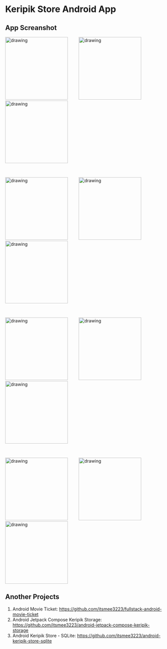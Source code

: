 # Keripik Store Android App

## App Screanshot

<img src="https://res.cloudinary.com/dniq91ewn/image/upload/v1664345239/BWA%20Android/keripik%20store/Splash_Screen_aktyiu.png" alt="drawing" width="200"/> &nbsp; &nbsp; &nbsp; &nbsp; <img src="https://res.cloudinary.com/dniq91ewn/image/upload/v1664342492/BWA%20Android/OB_3_h3uji3.png" alt="drawing" width="200"/> &nbsp; &nbsp; &nbsp; &nbsp; <img src="https://res.cloudinary.com/dniq91ewn/image/upload/v1664339730/BWA%20Android/Sign_Up_Screen_s9bgjt.png" alt="drawing" width="200"/>

<br />

<img src="https://res.cloudinary.com/dniq91ewn/image/upload/v1664339730/BWA%20Android/Sign_Up_Photo_Screen_1_fp2fmj.png" alt="drawing" width="200"/> &nbsp; &nbsp; &nbsp; &nbsp; <img src="https://res.cloudinary.com/dniq91ewn/image/upload/v1664345237/BWA%20Android/keripik%20store/Sign_In_Screen_gcsjx8.png" alt="drawing" width="200"/> &nbsp; &nbsp; &nbsp; &nbsp; <img src="https://res.cloudinary.com/dniq91ewn/image/upload/v1664345238/BWA%20Android/keripik%20store/Home_Screen_1_xgv76l.png" alt="drawing" width="200"/> 

<br />

<img src="https://res.cloudinary.com/dniq91ewn/image/upload/v1664345238/BWA%20Android/keripik%20store/Movie_Detail_Screen_dcygmk.png" alt="drawing" width="200"/>  &nbsp; &nbsp; &nbsp; &nbsp; <img src="https://res.cloudinary.com/dniq91ewn/image/upload/v1664345240/BWA%20Android/keripik%20store/Sukses_Beli_Screen_ywptcn.png" alt="drawing" width="200"/> &nbsp; &nbsp; &nbsp; &nbsp; <img src="https://res.cloudinary.com/dniq91ewn/image/upload/v1664339731/BWA%20Android/Ticket_Screen_1_vbs4xt.png" alt="drawing" width="200"/>  

<br />

<img src="https://res.cloudinary.com/dniq91ewn/image/upload/v1664339728/BWA%20Android/My_Wallet_elnkfq.png" alt="drawing" width="200"/> &nbsp; &nbsp; &nbsp; &nbsp; <img src="https://res.cloudinary.com/dniq91ewn/image/upload/v1664343284/BWA%20Android/image_2022-09-28_12-32-51_joydx5.png" alt="drawing" width="200"/> &nbsp; &nbsp; &nbsp; &nbsp; <img src="https://res.cloudinary.com/dniq91ewn/image/upload/v1664343283/BWA%20Android/image_2022-09-28_12-33-24_f0peow.png" alt="drawing" width="200"/>


## Another Projects
1. Android Movie Ticket: https://github.com/itsmee3223/fullstack-android-movie-ticket
2. Android Jetpack Compose Keripik Storage: https://github.com/itsmee3223/android-jetpack-compose-keripik-storage
3. Android Keripik Store - SQLite: https://github.com/itsmee3223/android-keripik-store-sqlite
